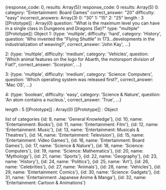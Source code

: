 
{response_code: 0, results: Array(5)}
response_code: 0
results: Array(5)
0: 
    category: "Entertainment: Board Games"
    correct_answer: "20"
    difficulty: "easy"
    incorrect_answers: Array(3)
    0: "30"
    1: "15"
    2: "25"
    length
    : 
    3
    [[Prototype]]
    : 
    Array(0)
    question: "What is the maximum level you can have in a single class in Dungeons and Dragons (5e)?"
    type: "multiple"
    [[Prototype]]: Object
1: {type: 'multiple', difficulty: 'hard', category: 'History', question: 'Who invented the &quot;Flying Shuttle&quot; in 173…developments in the industrialization of weaving?', correct_answer: 'John Kay', …}

2: {type: 'multiple', difficulty: 'medium', category: 'Vehicles', question: 'Which animal features on the logo for Abarth, the motorsport division of Fiat?', correct_answer: 'Scorpion', …}

3: {type: 'multiple', difficulty: 'medium', category: 'Science: Computers', question: 'Which operating system was released first?', correct_answer: 'Mac OS', …}

4: {type: 'boolean', difficulty: 'easy', category: 'Science &amp; Nature', question: 'An atom contains a nucleus.', correct_answer: 'True', …}

length
: 
5
[[Prototype]]
: 
Array(0)
[[Prototype]]
: 
Object



list of categories
{id: 9, name: 'General Knowledge'},
{id: 10, name: 'Entertainment: Books'}, 
{id: 11, name: 'Entertainment: Film'},
{id: 12, name: 'Entertainment: Music'}, 
{id: 13, name: 'Entertainment: Musicals & Theatres'},
{id: 14, name: 'Entertainment: Television'},
{id: 15, name: 'Entertainment: Video Games'},
{id: 16, name: 'Entertainment: Board Games'},
{id: 17, name: 'Science & Nature'},
{id: 18, name: 'Science: Computers'},
{id: 19, name: 'Science: Mathematics'},
{id: 20, name: 'Mythology'},
{id: 21, name: 'Sports'},
{id: 22, name: 'Geography'},
{id: 23, name: 'History'},
{id: 24, name: 'Politics'},
{id: 25, name: 'Art'},
{id: 26, name: 'Celebrities'},
{id: 27, name: 'Animals'},
{id: 28, name: 'Vehicles'},
{id: 29, name: 'Entertainment: Comics'},
{id: 30, name: 'Science: Gadgets'},
{id: 31, name: 'Entertainment: Japanese Anime & Manga'},
{id: 32, name: 'Entertainment: Cartoon & Animations'}